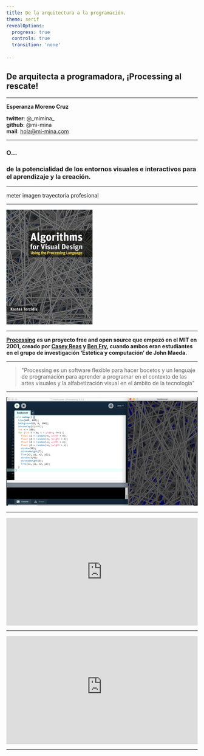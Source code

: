 ```yaml
---
title: De la arquitectura a la programación.
theme: serif
revealOptions:
  progress: true
  controls: true
  transition: 'none'

---
```


<!-- .slide: data-background="./assets/fondo01.jpg" -->

## **De arquitecta a programadora, ¡Processing al rescate!**

---

<!-- .slide: data-background="./assets/fondo03.jpg" -->

**Esperanza Moreno Cruz**

**twitter**: @\_mimina\_      
**github**: @mi-mina  
**mail**: hola@mi-mina.com

---

<!-- .slide: data-background="./assets/fondo02.jpg" -->

### **O...**
### **de la potencialidad de los entornos visuales e interactivos para el aprendizaje y la creación.**

---

meter imagen trayectoria profesional

---

<!-- .slide: data-background="./assets/fondo05.jpg" -->

<img src="./assets/algorithms-for-Visual-design-using-the-Processing-language-1.jpg" width="45%">

---

<!-- .slide: data-background="./assets/fondo06.jpg" -->

**[Processing](https://processing.org/) es un proyecto free and open source que empezó en el MIT en 2001, creado por [Casey Reas](http://reas.com/) y [Ben Fry](http://benfry.com/), cuando ambos eran estudiantes en el grupo de investigación ‘Estética y computación’ de John Maeda.**

---

<!-- .slide: data-background="./assets/fondo06.jpg" -->

> "Processing es un software flexible para hacer bocetos y un lenguaje de programación para aprender a programar en el contexto de las artes visuales y la alfabetización visual en el ámbito de la tecnología"

---

<!-- .slide: data-background="./assets/fondo07.jpg" -->

<img src="./assets/processing-java.png">

---

<!-- .slide: data-background="./assets/fondo08.jpg" -->

<div style="position:relative;height:0;padding-bottom:56.25%"><iframe src="https://www.openprocessing.org/" width="640" height="360" frameborder="0" style="position:absolute;width:100%;height:100%;left:0" allowfullscreen></iframe></div>

---

<!-- .slide: data-background="./assets/fondo08.jpg" -->

<div style="position:relative;height:0;padding-bottom:56.25%"><iframe src="https://pingaprogramadoras.github.io/introP5/practica07/index.html" width="640" height="360" frameborder="0" style="position:absolute;width:100%;height:100%;left:0" allowfullscreen></iframe></div>



---

